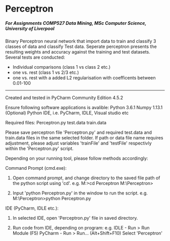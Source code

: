 # Perceptron
##### For Assignments COMP527 Data Mining, MSc Computer Science, University of Liverpool

Binary Perceptron neural network that import data to train and classify 3 classes of data and classify
Test data.
Seperate perceptron presents the resulting weights and accuracy against the training and test datasets.
Several tests are conducted:
* Individual comparisons (class 1 vs class 2 etc.)
* one vs. rest (class 1 vs 2/3 etc.)
* one vs. rest with a added L2 regularisation with coefficents between 0.01-100
___
Created and tested in PyCharm Community Edition 4.5.2

Ensure following software applications is avalible:
	Python 3.6.1
	Numpy 1.13.1
	(Optional) Python IDE, i.e. PyCharm, IDLE, Visual studio etc

Required files:
	Perceptron.py
	test.data
	train.data

Please save perceptron file 'Perceptron.py' and required test.data and train.data files in the same selected folder.
If path or data file name requires adjustment, please adjust variables 'trainFile' and 'testFile' respectivly within the 'Perceptron.py' script.

Depending on your running tool, please follow methods accordingly:

Command Prompt (cmd.exe):
1) Open command prompt, and change directory to the saved file path of the python script using 'cd'. 
e.g.	M:>cd Perceptron
	M:\Perceptron>

2) Input 'python Perceptron.py' in the window to run the script.
e.g.	M:\Perceptron>python Perceptron.py


IDE (PyCharm, IDLE etc.):
1) In selected IDE, open 'Perceptron.py' file in saved directory.

2) Run code from IDE, depending on program:
e.g.	IDLE - Run > Run Module (F5)
	PyCharm - Run > Run... (Alt+Shift+F10)
				Select 'Perceptron'
